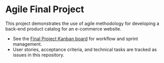 # Agile Final Project

This project demonstrates the use of agile methodology for developing a back-end product catalog for an e-commerce website.

- See the [Final Project Kanban board](../../projects) for workflow and sprint management.
- User stories, acceptance criteria, and technical tasks are tracked as issues in this repository.